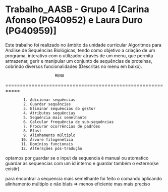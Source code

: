 # Trabalho_AASB - Grupo 4 [Carina Afonso (PG40952) e Laura Duro (PG40959)]

Este trabalho foi realizado no âmbito da unidade curricular Algoritmos para Análise de Sequências Biológicas, tendo como objetivo a criação de um programa, interativo com o utilizador através de um menu, que permita armazenar, gerir e manipular um conjunto de sequências de proteínas, cobrindo diversos funcionalidades (Descritas no menu em baixo).

                             
                          MENU                                  
  ===========================================================
    
            1. Adicionar sequências
            2. Guardar sequências
            3. Eliminar sequências do gestor
            4. Atributos sequências
            5. Sequência mais semelhante
            6. Calcular frequência de sub-sequências
            7. Procurar ocorrências de padrões
            8. Blast
            9. Alinhamento múltiplo
           10. Árvore filogenética
           11. Domínios funcionais
           12. Alterações pós-tradução
           

optamos por guardar se o input da sequencia é manual ou atomatico
guardar as sequencias com um id interno e guardar também o externo(se existir)

para encontrar a sequencia mais semelhante foi feito o comando aplicando alinhamento múltiplo e não blats => menos eficiente mas mais preciso
